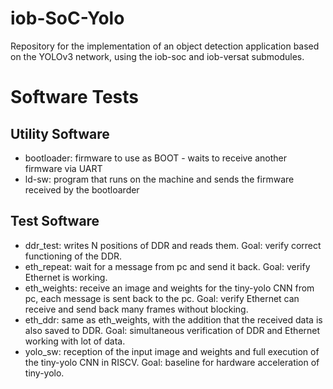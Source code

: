 # iob-SoC-Yolo

Repository for the implementation of an object detection application based on the YOLOv3 network, using the iob-soc and iob-versat submodules.

# Software Tests
## Utility Software
- bootloader: firmware to use as BOOT - waits to receive another firmware via UART
- ld-sw: program that runs on the machine and sends the firmware received by the bootloarder

## Test Software
- ddr_test: writes N positions of DDR and reads them. Goal: verify correct functioning of the DDR.
- eth_repeat: wait for a message from pc and send it back. Goal: verify Ethernet is working.
- eth_weights: receive an image and weights for the tiny-yolo CNN from pc, each message is sent back to the pc. Goal: verify Ethernet can receive and send back many frames without blocking.
- eth_ddr: same as eth_weights, with the addition that the received data is also saved to DDR. Goal: simultaneous verification of DDR and Ethernet working with lot of data.
- yolo_sw: reception of the input image and weights and full execution of the tiny-yolo CNN in RISCV. Goal: baseline for hardware acceleration of tiny-yolo.

